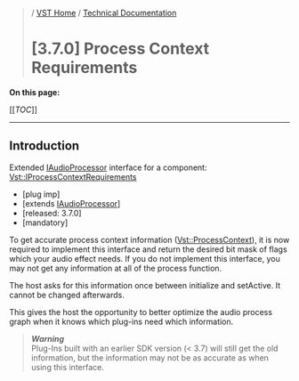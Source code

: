 >/ [VST Home](/Index.md) / [Technical Documentation](/pages/Technical+Documentation/Index.md)
>
># [3.7.0] Process Context Requirements

**On this page:**

[[_TOC_]]

---

## Introduction

Extended [IAudioProcessor](https://steinbergmedia.github.io/vst3_doc/vstinterfaces/classSteinberg_1_1Vst_1_1IAudioProcessor.html) interface for a component: [Vst::IProcessContextRequirements](https://steinbergmedia.github.io/vst3_doc/vstinterfaces//classSteinberg_1_1Vst_1_1IProcessContextRequirements.html)

- [plug imp]
- [extends [IAudioProcessor](https://steinbergmedia.github.io/vst3_doc/vstinterfaces/classSteinberg_1_1Vst_1_1IAudioProcessor.html)]
- [released: 3.7.0]
- [mandatory]

To get accurate process context information ([Vst::ProcessContext](https://steinbergmedia.github.io/vst3_doc/vstinterfaces/structSteinberg_1_1Vst_1_1ProcessContext.html)), it is now required to implement this interface and return the desired bit mask of flags which your audio effect needs. If you do not implement this interface, you may not get any information at all of the process function.

The host asks for this information once between initialize and setActive. It cannot be changed afterwards.

This gives the host the opportunity to better optimize the audio process graph when it knows which plug-ins need which information.

>***Warning***<br>
>Plug-Ins built with an earlier SDK version (< 3.7) will still get the old information, but the information may not be as accurate as when using this interface.